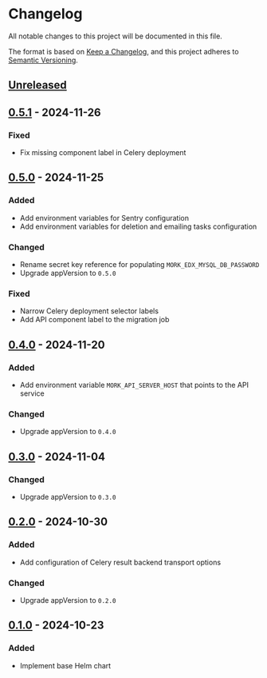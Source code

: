 # Changelog

All notable changes to this project will be documented in this file.

The format is based on [Keep a Changelog](https://keepachangelog.com/en/1.0.0/),
and this project adheres to
[Semantic Versioning](https://semver.org/spec/v2.0.0.html).

## [Unreleased]

## [0.5.1] - 2024-11-26

### Fixed

- Fix missing component label in Celery deployment

## [0.5.0] - 2024-11-25

### Added

- Add environment variables for Sentry configuration
- Add environment variables for deletion and emailing tasks configuration

### Changed

- Rename secret key reference for populating `MORK_EDX_MYSQL_DB_PASSWORD`
- Upgrade appVersion to `0.5.0`

### Fixed

- Narrow Celery deployment selector labels
- Add API component label to the migration job

## [0.4.0] - 2024-11-20

### Added

- Add environment variable `MORK_API_SERVER_HOST` that points to the API service

### Changed

- Upgrade appVersion to `0.4.0`

## [0.3.0] - 2024-11-04

### Changed

- Upgrade appVersion to `0.3.0`

## [0.2.0] - 2024-10-30

### Added

- Add configuration of Celery result backend transport options

### Changed

- Upgrade appVersion to `0.2.0`

## [0.1.0] - 2024-10-23

### Added

- Implement base Helm chart

[unreleased]: https://github.com/openfun/mork/tree/main/src/helm
[0.5.1]: https://github.com/openfun/mork/releases/tag/helm/v0.5.1
[0.5.0]: https://github.com/openfun/mork/releases/tag/helm/v0.5.0
[0.4.0]: https://github.com/openfun/mork/releases/tag/helm/v0.4.0
[0.3.0]: https://github.com/openfun/mork/releases/tag/helm/v0.3.0
[0.2.0]: https://github.com/openfun/mork/releases/tag/helm/v0.2.0
[0.1.0]: https://github.com/openfun/mork/releases/tag/helm/v0.1.0
